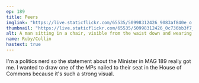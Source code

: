 ```yaml
---
ep: 189
title: Peers
imglink: "https://live.staticflickr.com/65535/50998312426_9083af840e_o.jpg"
thumbnail: "https://live.staticflickr.com/65535/50998312426_0c736bb3f7_q.jpg"
alt: A man sitting in a chair, visible from the waist down and wearing a suit and tie. Each wrist is pinned to the armrests of the chair with a large nail. Another large nail is embedded in each of his ankles, pinning his legs to the chair.
name: Ruby/Collin
hastext: true
---
```

I'm a politics nerd so the statement about the Minister in MAG 189 really got me. I wanted to draw one of the MPs nailed to their seat in the House of Commons because it's such a strong visual.
